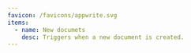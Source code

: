 ```yaml
---
favicon: /favicons/appwrite.svg
items:
  - name: New documets
    desc: Triggers when a new document is created.
---
```


<script setup>
  import CustomListing from '../../components/CustomListing.vue'
</script>

<CustomListing />

